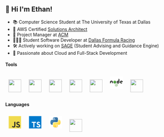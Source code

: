 <h2> 👋 Hi I'm Ethan! </h2>

- 📚 Computer Science Student at The University of Texas at Dallas
- 💠 AWS Certified [Solutions Architect](https://cp.certmetrics.com/amazon/en/public/verify/credential/fca9329a4c99464da824a02d8ad43de4)
- 🚀 Project Manager at [ACM](https://github.com/acm-projects)
- 👨🏾‍💻 Student Software Developer at [Dallas Formula Racing](https://github.com/DallasFormulaRacing)
- 🛠️ Actively working on [SAGE](https://github.com/TheSAGEProject/SAGE) (Student Advising and Guidance Engine)
- 💜 Passionate about Cloud and Full-Stack Development

<h4 align="left">Tools</h4>
<p align="left"> 
  <img src="https://cdn.jsdelivr.net/gh/devicons/devicon@latest/icons/amazonwebservices/amazonwebservices-plain-wordmark.svg" width="40" height="40" style="margin: 10px;"/>
  <img src="https://cdn.jsdelivr.net/gh/devicons/devicon@latest/icons/docker/docker-plain.svg" width="40" height="40" style="margin: 10px;"/> 
  <img src="https://cdn.jsdelivr.net/gh/devicons/devicon@latest/icons/git/git-plain.svg" width="40" height="40" style="margin: 10px;"/> 
  <img src="https://cdn.jsdelivr.net/gh/devicons/devicon@latest/icons/nextjs/nextjs-original.svg" width="40" height="40" style="margin: 10px;"/> 
  <img src="https://cdn.jsdelivr.net/gh/devicons/devicon@latest/icons/react/react-original.svg" width="40" height="40" style="margin: 10px;"/>
  <img src="https://raw.githubusercontent.com/devicons/devicon/master/icons/nodejs/nodejs-original-wordmark.svg" width="40" height="40" style="margin: 10px;"/>
  <img src="https://cdn.jsdelivr.net/gh/devicons/devicon@latest/icons/postgresql/postgresql-plain.svg" width="40" height="40" style="margin: 10px;"/> 
</p>

<h4 align="left">Languages</h4>
<p align="left"> 
  <img src="https://raw.githubusercontent.com/devicons/devicon/master/icons/javascript/javascript-original.svg" width="40" height="40" style="margin: 10px;"/>
  <img src="https://raw.githubusercontent.com/devicons/devicon/master/icons/typescript/typescript-original.svg" alt="typescript" width="40" height="40" style="margin: 10px;"/>
  <img src="https://raw.githubusercontent.com/devicons/devicon/master/icons/python/python-original.svg" width="40" height="40" style="margin: 10px;"/> 
  <img src="https://cdn.jsdelivr.net/gh/devicons/devicon@latest/icons/cplusplus/cplusplus-plain.svg" width="40" height="40" style="margin: 10px;"/> 
</p>
